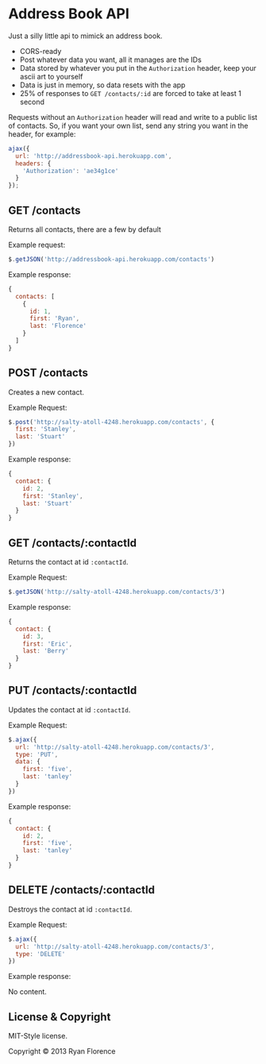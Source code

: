 Address Book API
================

Just a silly little api to mimick an address book.

- CORS-ready
- Post whatever data you want, all it manages are the IDs
- Data stored by whatever you put in the `Authorization` header, keep
  your ascii art to yourself
- Data is just in memory, so data resets with the app
- 25% of responses to `GET /contacts/:id` are forced to take at least 1
  second

Requests without an `Authorization` header will read and write to a
public list of contacts. So, if you want your own list, send any string
you want in the header, for example:

```js
ajax({
  url: 'http://addressbook-api.herokuapp.com',
  headers: {
    'Authorization': 'ae34g1ce'
  }
});
```

## GET /contacts

Returns all contacts, there are a few by default

Example request:

```js
$.getJSON('http://addressbook-api.herokuapp.com/contacts')
```

Example response:

```js
{
  contacts: [
    {
      id: 1,
      first: 'Ryan',
      last: 'Florence'
    }
  ]
}
```

## POST /contacts

Creates a new contact.

Example Request:

```js
$.post('http://salty-atoll-4248.herokuapp.com/contacts', {
  first: 'Stanley',
  last: 'Stuart'
})
```

Example response:

```js
{
  contact: {
    id: 2,
    first: 'Stanley',
    last: 'Stuart'
  }
}
```

## GET /contacts/:contactId

Returns the contact at id `:contactId`.

Example Request:

```js
$.getJSON('http://salty-atoll-4248.herokuapp.com/contacts/3')
```

Example response:

```js
{
  contact: {
    id: 3,
    first: 'Eric',
    last: 'Berry'
  }
}
```

## PUT /contacts/:contactId

Updates the contact at id `:contactId`.

Example Request:

```js
$.ajax({
  url: 'http://salty-atoll-4248.herokuapp.com/contacts/3',
  type: 'PUT',
  data: {
    first: 'five',
    last: 'tanley'
  }
})
```

Example response:

```js
{
  contact: {
    id: 2,
    first: 'five',
    last: 'tanley'
  }
}
```

## DELETE /contacts/:contactId

Destroys the contact at id `:contactId`.

Example Request:

```js
$.ajax({
  url: 'http://salty-atoll-4248.herokuapp.com/contacts/3',
  type: 'DELETE'
})
```

Example response:

No content.


License & Copyright
-------------------

MIT-Style license.

Copyright &copy; 2013 Ryan Florence

